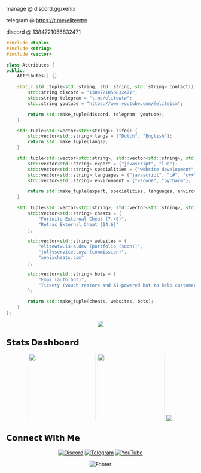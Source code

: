 manage @ discord.gg/xenix

telegram @ https://t.me/elitewtw

discord @ 1384721056832471

```cpp
#include <tuple>
#include <string>
#include <vector>

class Attributes {
public:
    Attributes() {}

    static std::tuple<std::string, std::string, std::string> contact() {
        std::string discord = "1384721056832471";
        std::string telegram = "t.me/elitewtw";
        std::string youtube = "https://www.youtube.com/@eliteism";

        return std::make_tuple(discord, telegram, youtube);
    }

    std::tuple<std::vector<std::string>> life() {
        std::vector<std::string> langs = {"Dutch", "English"};
        return std::make_tuple(langs);
    }

    std::tuple<std::vector<std::string>, std::vector<std::string>, std::vector<std::string>, std::vector<std::string>> coding() {
        std::vector<std::string> expert = {"javascript", "lua"};
        std::vector<std::string> specialities = {"website development", "fast learner", "sports"};
        std::vector<std::string> languages = {"javascript", "c#", "c++", "python", "lua", "html", "css"};
        std::vector<std::string> environment = {"vscode", "pycharm"};

        return std::make_tuple(expert, specialities, languages, environment);
    }

    std::tuple<std::vector<std::string>, std::vector<std::string>, std::vector<std::string>> projects() {
        std::vector<std::string> cheats = {
            "Fortnite External Cheat (7.40)",
            "Retrac External Cheat (14.6)"
        };

        std::vector<std::string> websites = {
            "elitewtw.is-a.dev (portfolio (soon))",
            "jollyservices.xyz (commission)",
            "xenixcheats.com"
        };

        std::vector<std::string> bots = {
            "Empi (auth bot)",
            "Tickety (vouch restore and AI-powered bot to help customers)"
        };

        return std::make_tuple(cheats, websites, bots);
    }
};
```

<div align="center">
  <img src="https://skillicons.dev/icons?i=js,lua,cpp,cs,python,html,css,vscode,pycharm,github&perline=10" />
</div>

## 𝗦𝘁𝗮𝘁𝘀 𝗗𝗮𝘀𝗵𝗯𝗼𝗮𝗿𝗱
<div align="center">
  
  <img height="180em" src="https://github-readme-stats.vercel.app/api?username=elitewtw&show_icons=true&theme=tokyonight&include_all_commits=true" />
  <img height="180em" src="https://github-readme-stats.vercel.app/api/top-langs/?username=elitewtw&layout=compact&theme=tokyonight" />
  <img src="https://streak-stats.demolab.com?user=elitewtw&theme=tokyonight" />

</div>

## 𝗖𝗼𝗻𝗻𝗲𝗰𝘁 𝗪𝗶𝘁𝗵 𝗠𝗲
<div align="center">
  
  [![Discord](https://img.shields.io/badge/-@xenix.gg-5865F2?style=for-the-badge&logo=discord&logoColor=white)](https://discord.gg/xenix)
  [![Telegram](https://img.shields.io/badge/-@elitewtw-26A5E4?style=for-the-badge&logo=telegram&logoColor=white)](https://t.me/elitewtw)
  [![YouTube](https://img.shields.io/badge/-@eliteism-FF0000?style=for-the-badge&logo=youtube&logoColor=white)](https://youtube.com/@eliteism)

</div>

<div align="center">
  
  ![Footer](https://capsule-render.vercel.app/api?type=waving&color=gradient&height=100&section=footer)

</div>
